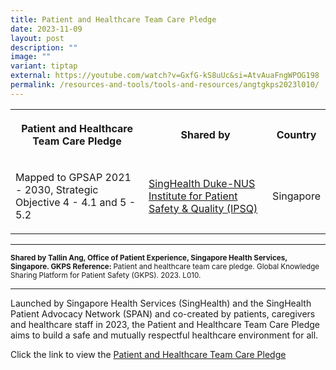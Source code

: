 ```yaml
---
title: Patient and Healthcare Team Care Pledge
date: 2023-11-09
layout: post
description: ""
image: ""
variant: tiptap
external: https://youtube.com/watch?v=GxfG-kS8uUc&si=AtvAuaFngWPOG198
permalink: /resources-and-tools/tools-and-resources/angtgkps2023l010/
---
```

<table>
<tbody>
<tr>
<th rowspan="1" colspan="1">
<p>Patient and Healthcare Team Care Pledge</p>
</th>
<th rowspan="1" colspan="1">
<p>Shared by</p>
</th>
<th rowspan="1" colspan="1">
<p>Country</p>
</th>
</tr>
<tr>
<td rowspan="1" colspan="1">
<p>Mapped to GPSAP 2021 - 2030, Strategic Objective 4 - 4.1 and 5 - 5.2</p>
</td>
<td rowspan="1" colspan="1">
<p><a href="https://www.singhealthdukenus.com.sg/ipsq" rel="noopener noreferrer nofollow" target="_blank">SingHealth Duke-NUS Institute for Patient Safety &amp; Quality (IPSQ)</a>
</p>
</td>
<td rowspan="1" colspan="1">
<p>Singapore</p>
</td>
</tr>
</tbody>
</table>
<hr>
<p><strong><sub>Shared by Tallin Ang, Office of Patient Experience, Singapore Health Services, Singapore. GKPS Reference: </sub></strong><sub>Patient and healthcare team care pledge. Global Knowledge Sharing Platform for Patient Safety (GKPS). 2023. L010.</sub>
</p>
<hr>
<p>Launched by Singapore Health Services (SingHealth) and the SingHealth
Patient Advocacy Network (SPAN) and co-created by patients, caregivers
and healthcare staff in 2023, the Patient and Healthcare Team Care Pledge
aims to build a safe and mutually respectful healthcare environment for
all.</p>
<p>Click the link to view the <a href="https://www.youtube.com/watch?v=t3Q14GR-Qf4" rel="noopener noreferrer nofollow" target="_blank">Patient and Healthcare Team Care Pledge</a>
</p>